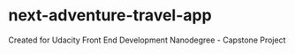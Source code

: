 # next-adventure-travel-app
Created for Udacity Front End Development Nanodegree - Capstone Project 
